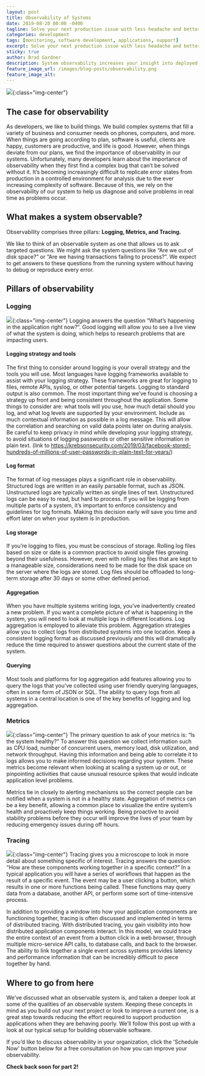 ```yaml
---
layout: post
title: Observability of Systems
date: 2019-08-20 00:00 -0400
tagline: Solve your next production issue with less headache and better insight.
categories: development
tags: [monitoring, software development, applications, support]
excerpt: Solve your next production issue with less headache and better insight.
sticky: true
author: Brad Gardner
description: System observability increases your insight into deployed systems and helps your monitoring and support procedures.
feature_image_url: /images/blog-posts/observability.png
feature_image_alt: 
---
```


![](/images/blog-posts/observability.png){:class="img-center"}

## The case for observability

As developers, we like to build things. We build complex systems that fill a variety of business and consumer needs on phones, computers, and more. When things are going according to plan, software is useful, clients are happy, customers are productive, and life is good. However, when things deviate from our plans, we find the importance of observability in our systems. Unfortunately, many developers learn about the importance of observability when they first find a complex bug that can’t be solved without it. It’s becoming increasingly difficult to replicate error states from production in a controlled environment for analysis due to the ever increasing complexity of software. Because of this, we rely on the observability of our system to help us diagnose and solve problems in real time as problems occur.

## What makes a system observable?

Observability comprises three pillars: **Logging, Metrics, and Tracing.**

We like to think of an observable system as one that allows us to ask targeted questions. We might ask the system questions like “Are we out of disk space?” or “Are we having transactions failing to process?”. We expect to get answers to these questions from the running system without having to debug or reproduce every error.

## Pillars of observability

### Logging

![](/images/blog-posts/undraw_programming_2svr.png){:class="img-center"}
Logging answers the question “What’s happening in the application right now?”. Good logging will allow you to see a live view of what the system is doing, which helps to research problems that are impacting users. 

#### Logging strategy and tools

The first thing to consider around logging is your overall strategy and the tools you will use. Most languages have logging frameworks available to assist with your logging strategy. These frameworks are great for logging to files, remote APIs, syslog, or other potential targets. Logging to standard output is also common. The most important thing we’ve found is choosing a strategy up front and being consistent throughout the application. Some things to consider are: what tools will you use, how much detail should you log, and what log levels are supported by your environment. Include as much contextual information as possible in a log message. This will allow the correlation and searching on valid data points later on during analysis. Be careful to keep privacy in mind while developing your logging strategy, to avoid situations of logging passwords or other sensitive information in plain text. (link to https://krebsonsecurity.com/2019/03/facebook-stored-hundreds-of-millions-of-user-passwords-in-plain-text-for-years/)

#### Log format

The format of log messages plays a significant role in observability. Structured logs are written in an easily parsable format, such as JSON. Unstructured logs are typically written as single lines of text. Unstructured logs can be easy to read, but hard to process. If you will be logging from multiple parts of a system, it’s important to enforce consistency and guidelines for log formats. Making this decision early will save you time and effort later on when your system is in production.

#### Log storage

 If you’re logging to files, you must be conscious of storage. Rolling log files based on size or date is a common practice to avoid single files growing beyond their usefulness. However, even with rolling log files that are kept to a manageable size, considerations need to be made for the disk space on the server where the logs are stored. Log files should be offloaded to long-term storage after 30 days or some other defined period.

#### Aggregation

When you have multiple systems writing logs, you’ve inadvertently created a new problem. If you want a complete picture of what is happening in the system, you will need to look at multiple logs in different locations. Log aggregation is employed to alleviate this problem. Aggregation strategies allow you to collect logs from distributed systems into one location. Keep a consistent logging format as discussed previously and this will dramatically reduce the time required to answer questions about the current state of the system.

#### Querying

Most tools and platforms for log aggregation add features allowing you to query the logs that you’ve collected using user friendly querying languages, often in some form of JSON or SQL. The ability to query logs from all systems in a central location is one of the key benefits of logging and log aggregation.

### Metrics

![](/images/blog-posts/undraw_all_the_data_h4ki.png){:class="img-center"}
The primary question to ask of your metrics is: “Is the system healthy?” To answer this question we collect information such as CPU load, number of concurrent users, memory load, disk utilization, and network throughput. Having this information and being able to correlate it to logs allows you to make informed decisions regarding your system. These metrics become relevant when looking at scaling a system up or out, or pinpointing activities that cause unusual resource spikes that would indicate application level problems.

 Metrics tie in closely to alerting mechanisms so the correct people can be notified when a system is not in a healthy state. Aggregation of metrics can be a key benefit, allowing a common place to visualize the entire system’s health and proactively keep things working. Being proactive to avoid stability problems before they occur will improve the lives of your team by reducing emergency issues during off hours.

### Tracing

![](/images/blog-posts/undraw_destinations_fpv7.png){:class="img-center"}
Tracing gives you a microscope to look in more detail about something specific of interest. Tracing answers the question: “How are these components working together in a specific context?” In a typical application you will have a series of workflows that happen as the result of a specific event. The event may be a user clicking a button, which results in one or more functions being called. These functions may query data from a database, another API, or perform some sort of time-intensive process.

 In addition to providing a window into how your application components are functioning together, tracing is often discussed and implemented in terms of distributed tracing. With distributed tracing, you gain visibility into how distributed application components interact. In this model, we could trace the entire context of an event from a button click in a web browser, through multiple micro-service API calls, to database calls, and back to the browser. The ability to link together a single event across systems provides latency and performance information that can be incredibly difficult to piece together by hand.


## Where to go from here

 We’ve discussed what an observable system is, and taken a deeper look at some of the qualities of an observable system. Keeping these concepts in mind as you build out your next project or look to improve a current one, is a great step towards reducing the effort required to support production applications when they are behaving poorly. We’ll follow this post up with a look at our typical setup for building observable software.

 If you’d like to discuss observability in your organization, click the 'Schedule Now' button below for a free consultation on how you can improve your observability.

**Check back soon for part 2!**

